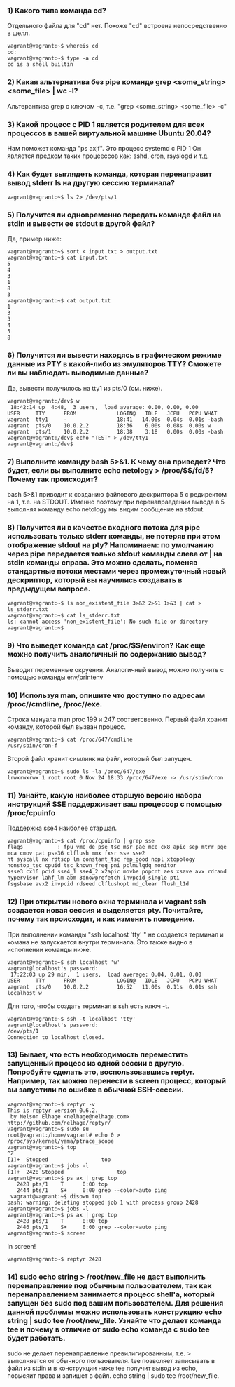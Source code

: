 ### 1) Какого типа команда cd?
Отдельного файла для "сd" нет. Похоже "cd" встроена непосредственно в шелл. 

	vagrant@vagrant:~$ whereis cd
	cd:
	vagrant@vagrant:~$ type -a cd
	cd is a shell builtin

### 2) Какая альтернатива без pipe команде grep <some_string> <some_file> | wc -l?
Альтерантива grep c ключом -c, т.е. "grep <some_string> <some_file> -с"

### 3) Какой процесс с PID 1 является родителем для всех процессов в вашей виртуальной машине Ubuntu 20.04?
Нам поможет команда "ps axjf". Это процесс systemd с PID 1
Он является предком таких процеессов как: sshd, cron, rsyslogd и т.д.

### 4) Как будет выглядеть команда, которая перенаправит вывод stderr ls на другую сессию терминала?

	vagrant@vagrant:~$ ls 2> /dev/pts/1

### 5) Получится ли одновременно передать команде файл на stdin и вывести ее stdout в другой файл? 
Да, пример ниже:

	vagrant@vagrant:~$ sort < input.txt > output.txt
	vagrant@vagrant:~$ cat input.txt
	5
	4
	3
	1
	8
	3
	vagrant@vagrant:~$ cat output.txt
	1
	3
	3
	4
	5
	8
	
### 6) Получится ли вывести находясь в графическом режиме данные из PTY в какой-либо из эмуляторов TTY? Сможете ли вы наблюдать выводимые данные?
Да, вывести получилось на tty1 из pts/0 (см. ниже).

	vagrant@vagrant:/dev$ w
	 18:42:14 up  4:48,  3 users,  load average: 0.00, 0.00, 0.00
	USER     TTY      FROM             LOGIN@   IDLE   JCPU   PCPU WHAT
	vagrant  tty1     -                18:41   14.00s  0.04s  0.01s -bash
	vagrant  pts/0    10.0.2.2         18:36    6.00s  0.08s  0.00s w
	vagrant  pts/1    10.0.2.2         18:38    3:18   0.00s  0.00s -bash
	vagrant@vagrant:/dev$ echo "TEST" > /dev/tty1
	vagrant@vagrant:/dev$ 

### 7) Выполните команду bash 5>&1. К чему она приведет? Что будет, если вы выполните echo netology > /proc/$$/fd/5? Почему так происходит?

bash 5>&1 приводит к созданию файлового дескриптора 5 с редиректом на 1, т.е. на STDOUT. Именно поэтому при перенаправдении вывода в 5 выполняя команду echo netology мы видим сообщение на stdout.

### 8) Получится ли в качестве входного потока для pipe использовать только stderr команды, не потеряв при этом отображение stdout на pty? Напоминаем: по умолчанию через pipe передается только stdout команды слева от | на stdin команды справа. Это можно сделать, поменяв стандартные потоки местами через промежуточный новый дескриптор, который вы научились создавать в предыдущем вопросе.

	vagrant@vagrant:~$ ls non_existent_file 3>&2 2>&1 1>&3 | cat > ls_stderr.txt
	vagrant@vagrant:~$ cat ls_stderr.txt
	ls: cannot access 'non_existent_file': No such file or directory
	vagrant@vagrant:~$

### 9) Что выведет команда cat /proc/$$/environ? Как еще можно получить аналогичный по содержанию вывод?
Выводит переменные окруения. Аналогичный вывод можно получить с помощью команды env/printenv

### 10) Используя man, опишите что доступно по адресам /proc/<PID>/cmdline, /proc/<PID>/exe.
Строка мануала man proc 199 и 247 соответсвенно.
Первый файл хранит команду, которой был вызван процесс.

	vagrant@vagrant:~$ cat /proc/647/cmdline
	/usr/sbin/cron-f
	
Второй файл хранит симлинк на файл, который был запущен.

	vagrant@vagrant:~$ sudo ls -la /proc/647/exe
	lrwxrwxrwx 1 root root 0 Nov 24 18:33 /proc/647/exe -> /usr/sbin/cron  

### 11) Узнайте, какую наиболее старшую версию набора инструкций SSE поддерживает ваш процессор с помощью /proc/cpuinfo
Поддержка sse4 наиболее старшая.

	vagrant@vagrant:~$ cat /proc/cpuinfo | grep sse
	flags           : fpu vme de pse tsc msr pae mce cx8 apic sep mtrr pge mca cmov pat pse36 clflush mmx fxsr sse sse2 
	ht syscall nx rdtscp lm constant_tsc rep_good nopl xtopology nonstop_tsc cpuid tsc_known_freq pni pclmulqdq monitor 
	ssse3 cx16 pcid sse4_1 sse4_2 x2apic movbe popcnt aes xsave avx rdrand hypervisor lahf_lm abm 3dnowprefetch invpcid_single pti 
	fsgsbase avx2 invpcid rdseed clflushopt md_clear flush_l1d

### 12) При открытии нового окна терминала и vagrant ssh создается новая сессия и выделяется pty. Почитайте, почему так происходит, и как изменить поведение.

При выполнении команды "ssh localhost 'tty' " не создается терминал и комана не запускается внутри терминала. Это также видно в исполнении команды ниже.

	vagrant@vagrant:~$ ssh localhost 'w'
	vagrant@localhost's password:
	 17:22:03 up 29 min,  1 users,  load average: 0.04, 0.01, 0.00
	USER     TTY      FROM             LOGIN@   IDLE   JCPU   PCPU WHAT
	vagrant  pts/0    10.0.2.2         16:52   11.00s  0.11s  0.01s ssh localhost w

Для того, чтобы создать терминал в ssh есть ключ -t. 

	vagrant@vagrant:~$ ssh -t localhost 'tty'
	vagrant@localhost's password:
	/dev/pts/1
	Connection to localhost closed.

### 13) Бывает, что есть необходимость переместить запущенный процесс из одной сессии в другую. Попробуйте сделать это, воспользовавшись reptyr. Например, так можно перенести в screen процесс, который вы запустили по ошибке в обычной SSH-сессии.

	vagrant@vagrant:~$ reptyr -v
	This is reptyr version 0.6.2.
	 by Nelson Elhage <nelhage@nelhage.com>
	http://github.com/nelhage/reptyr/
	vagrant@vagrant:~$ sudo su
	root@vagrant:/home/vagrant# echo 0 > /proc/sys/kernel/yama/ptrace_scope
	vagrant@vagrant:~$ top
	^Z
	[1]+  Stopped                 top
	vagrant@vagrant:~$ jobs -l
	[1]+  2428 Stopped                 top
	vagrant@vagrant:~$ ps ax | grep top
	   2428 pts/1    T      0:00 top
	   2444 pts/1    S+     0:00 grep --color=auto ping
	 vagrant@vagrant:~$ disown top
	bash: warning: deleting stopped job 1 with process group 2428
	vagrant@vagrant:~$ jobs -l
	vagrant@vagrant:~$ ps ax | grep top
	   2428 pts/1    T      0:00 top
	   2446 pts/1    S+     0:00 grep --color=auto ping
	vagrant@vagrant:~$ screen

In screen!

	vagrant@vagrant:~$ reptyr 2428

### 14) sudo echo string > /root/new_file не даст выполнить перенаправление под обычным пользователем, так как перенаправлением занимается процесс shell'а, который запущен без sudo под вашим пользователем. Для решения данной проблемы можно использовать конструкцию echo string | sudo tee /root/new_file. Узнайте что делает команда tee и почему в отличие от sudo echo команда с sudo tee будет работать.

sudo не делает перенаправление превилигированным, т.е. > выполняется от обычного пользователя. 
tee позволяет записывать в файл из stdin и в конструкции ниже tee получит вывод из echo, повысяит права и запишет в файл.
echo string | sudo tee /root/new_file.